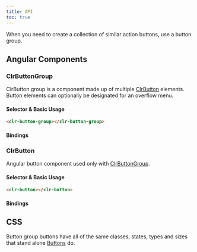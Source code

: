```yaml
---
title: API
toc: true
---
```


When you need to create a collection of similar action buttons, use a button group.

## Angular Components

### ClrButtonGroup

ClrButton group is a component made up of multiple [ClrButton](./api.md#clrbutton) elements. Button elements can
optionally be designated for an overflow menu.

#### Selector & Basic Usage

```html
<clr-button-group></clr-button-group>
```

#### Bindings

<DocComponentApi component="ClrButtonGroup" item="bindings" />

### ClrButton

Angular button component used only with [ClrButtonGroup](./api.md#clrbuttongroup).

#### Selector & Basic Usage

```html
<clr-button></clr-button>
```

#### Bindings

<DocComponentApi component="ClrButton" item="bindings" />

## CSS

Button group buttons have all of the same classes, states, types and sizes that stand alone [Buttons](../button/api.md) do.
